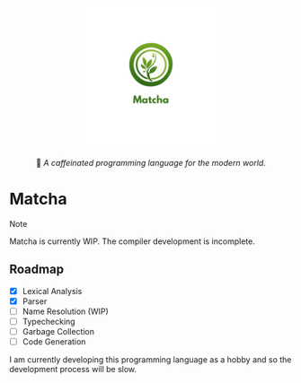 <p align="center">
    <img src="docs/img/matcha%20transparent%20text.png" style="width: 50%; align: center;">
    <p align="center">🍵 <i>A caffeinated programming language for the modern world.</i></p>
</p>

# Matcha
> [!NOTE]
> Matcha is currently WIP. The compiler development is incomplete.

## Roadmap
- [x] Lexical Analysis
- [x] Parser
- [ ] Name Resolution (WIP)
- [ ] Typechecking
- [ ] Garbage Collection
- [ ] Code Generation

I am currently developing this programming language as a hobby and so the development process will be slow.
